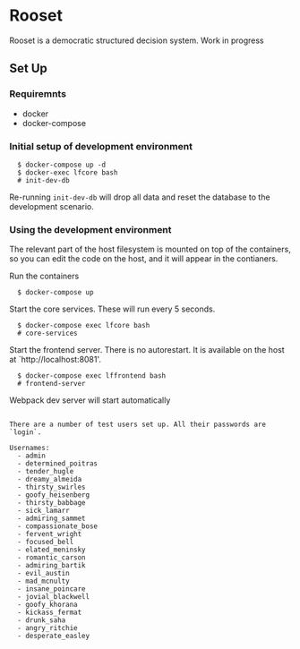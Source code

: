 # Rooset

Rooset is a democratic structured decision system. Work in progress

## Set Up

### Requiremnts

- docker
- docker-compose

### Initial setup of development environment

```
  $ docker-compose up -d
  $ docker-exec lfcore bash
  # init-dev-db
```

Re-running `init-dev-db` will drop all data and reset the database to the
development scenario.

### Using the development environment

The relevant part of the host filesystem is mounted on top of the containers,
so you can edit the code on the host, and it will appear in the contianers.

Run the containers

```
  $ docker-compose up
```

Start the core services. These will run every 5 seconds.

```
  $ docker-compose exec lfcore bash
  # core-services
```

Start the frontend server. There is no autorestart.
It is available on the host at `http://localhost:8081'.

```
  $ docker-compose exec lffrontend bash
  # frontend-server
```

Webpack dev server will start automatically

```

There are a number of test users set up. All their passwords are `login`.

Usernames:
  - admin
  - determined_poitras
  - tender_hugle
  - dreamy_almeida
  - thirsty_swirles
  - goofy_heisenberg
  - thirsty_babbage
  - sick_lamarr
  - admiring_sammet
  - compassionate_bose
  - fervent_wright
  - focused_bell
  - elated_meninsky
  - romantic_carson
  - admiring_bartik
  - evil_austin
  - mad_mcnulty
  - insane_poincare
  - jovial_blackwell
  - goofy_khorana
  - kickass_fermat
  - drunk_saha
  - angry_ritchie
  - desperate_easley
```
